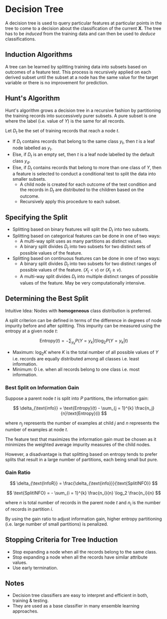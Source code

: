 # Decision Tree

A decision tree is used to query particular features at particular points in the tree to come to a decision about the classification of the current $\boldsymbol{X}$. The tree has to be *induced* from the training data and can then be used to *deduce* classifications.

## Induction Algorithms

A tree can be learned by splitting training data into subsets based on outcomes of a feature test. This process is recursively applied on each derived subset until the subset at a node has the same value for the target variable or there is no improvement for prediction.

## Hunt's Algorithm

Hunt's algorithm grows a decision tree in a recursive fashion by partitioning the training records into successively purer subsets. A pure subset is one where the label (i.e. value of $Y$) is the same for all records.

Let $D_t$ be the set of training records that reach a node $t$.

- If $D_t$ contains records that belong to the same class $y_t$, then $t$ is a leaf node labelled as $y_t$.
- Else, if $D_t$ is an empty set, then $t$ is a leaf node labelled by the default class $y_d$.
- Else, if $D_t$ contains records that belong to more than one class of $Y$, then a feature is selected to conduct a conditional test to split the data into smaller subsets.
    - A child node is created for each outcome of the test condition and the records in $D_t$ are distributed to the children based on the outcome.
    - Recursively apply this procedure to each subset.

## Specifying the Split

- Splitting based on binary features will split the $D_t$ into two subsets.
- Splitting based on categorical features can be done in one of two ways:
    - A multi-way split uses as many partitions as distinct values.
    - A binary split divides $D_t$ into two subsets for two distinct sets of possible values of the feature.
- Splitting based on continuous features can be done in one of two ways:
    - A binary split divides $D_t$ into two subsets for two distinct ranges of possible values of the feature. $(X_j < v) \text{ or } (X_j \geq v)$.
    - A multi-way split divides $D_t$ into multiple distinct ranges of possible values of the feature. May be very computationally intensive.

## Determining the Best Split

Intuitive Idea: Nodes with **homogeneous** class distribution is preferred.

A split criterion can be defined in terms of the difference in degrees of node impurity before and after splitting. This impurity can be measured using the entropy at a given node $t$:

$$
\text{Entropy}(t) = - \sum_{y_k} P(Y = y_k | t) \log_2 P(Y = y_k | t)
$$

- Maximum: $\log_2 K$ where $K$ is the total number of all possible values of $Y$ i.e. records are equally distributed among all classes i.e. least information.
- Minimum: $0$ i.e. when all records belong to one class i.e. most information.

### Best Split on Information Gain

Suppose a parent node $t$ is split into $P$ partitions, the information gain:

$$
\delta_{\text{info}} = \text{Entropy}(t) - \sum_{j = 1}^{k} \frac{n_j}{n}\text{Entropy}(i)
$$

where $n_j$ represents the number of examples at child $j$ and $n$ represents the number of examples at node $t$.

The feature test that maximizes the information gain must be chosen as it minimizes the weighted average impurity measures of the child nodes.

However, a disadvantage is that splitting based on entropy tends to prefer splits that result in a large number of partitions, each being small but pure.

### Gain Ratio

$$
\delta_{\text{InfoR}} = \frac{\delta_{\text{info}}}{\text{SplitINFO}}
$$

$$
\text{SplitINFO} = - \sum_{i = 1}^{k} \frac{n_i}{n} \log_2 \frac{n_i}{n}
$$

where $n$ is total number of records in the parent node $t$ and $n_i$ is the number of records in partition $i$.

By using the gain ratio to adjust information gain, higher entropy partitioning (i.e. large number of small partitions) is penalized.

## Stopping Criteria for Tree Induction

- Stop expanding a node when all the records belong to the same class.
- Stop expanding a node when all the records have similar attribute values.
- Use early termination.

## Notes

- Decision tree classifiers are easy to interpret and efficient in both, training & testing.
- They are used as a base classifier in many ensemble learning approaches.
